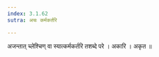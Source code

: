 ```yaml
---
index: 3.1.62
sutra: अचः कर्मकर्तरि

---
```

 अजन्तात् च्लेश्चिण् वा स्यात्कर्मकर्तरि तशब्दे परे । अकारि । अकृत ॥